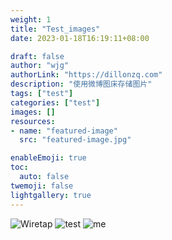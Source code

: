 ```yaml
---
weight: 1
title: "Test_images"
date: 2023-01-18T16:19:11+08:00

draft: false
author: "wjg"
authorLink: "https://dillonzq.com"
description: "使用微博图床存储图片"
tags: ["test"]
categories: ["test"]
images: []
resources:
- name: "featured-image"
  src: "featured-image.jpg"

enableEmoji: true
toc:
  auto: false
twemoji: false
lightgallery: true
---
```

![Wiretap](https://tvax1.sinaimg.cn/large/006k8hUtgy1ha7vevcahfj30tg0jq0ti.jpg)
![test](https://tvax1.sinaimg.cn/large/006k8hUtgy1ha7ww0zkxjj316o0o0qc0.jpg)
![me](https://wx2.sinaimg.cn/mw1024/006k8hUtly1h9850xperyj31900u0tcr.jpg)
